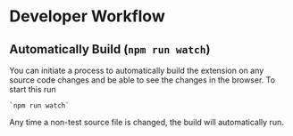 <!--
Copyright (c) Microsoft Corporation. All rights reserved.
Licensed under the MIT License.
-->

# Developer Workflow

## Automatically Build (`npm run watch`)

You can initiate a process to automatically build the extension on any source code changes and be able to see the changes in the browser. To start this run

    `npm run watch`

Any time a non-test source file is changed, the build will automatically run.

